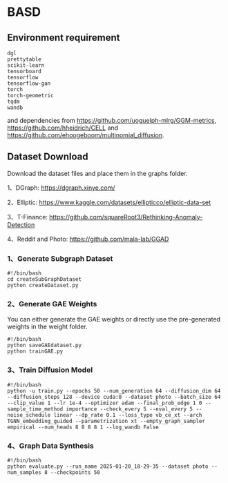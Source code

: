 # BASD
## Environment requirement 
```
dgl
prettytable
scikit-learn
tensorboard
tensorflow
tensorflow-gan
torch
torch-geometric
tqdm
wandb
```
and dependencies from  https://github.com/uoguelph-mlrg/GGM-metrics, https://github.com/hheidrich/CELL and https://github.com/ehoogeboom/multinomial_diffusion.

## Dataset Download
Download the dataset files and place them in the graphs folder.

1、DGraph: https://dgraph.xinye.com/

2、Elliptic: https://www.kaggle.com/datasets/ellipticco/elliptic-data-set

3、T-Finance: https://github.com/squareRoot3/Rethinking-Anomaly-Detection

4、Reddit and Photo: https://github.com/mala-lab/GGAD

### 1、Generate Subgraph Dataset
```
#!/bin/bash
cd createSubGraphDataset
python createDataset.py
```
### 2、Generate GAE Weights
You can either generate the GAE weights or directly use the pre-generated weights in the weight folder.
```
#!/bin/bash
python saveGAEdataset.py
python trainGAE.py
```
### 3、Train Diffusion Model
```
#!/bin/bash
python -u train.py --epochs 50 --num_generation 64 --diffusion_dim 64 --diffusion_steps 128 --device cuda:0 --dataset photo --batch_size 64 --clip_value 1 --lr 1e-4 --optimizer adam --final_prob_edge 1 0 --sample_time_method importance --check_every 5 --eval_every 5 --noise_schedule linear --dp_rate 0.1 --loss_type vb_ce_xt --arch TGNN_embedding_guided --parametrization xt --empty_graph_sampler empirical --num_heads 8 8 8 8 1 --log_wandb False
```

### 4、Graph Data Synthesis
```
#!/bin/bash
python evaluate.py --run_name 2025-01-20_18-29-35 --dataset photo --num_samples 8 --checkpoints 50
```


